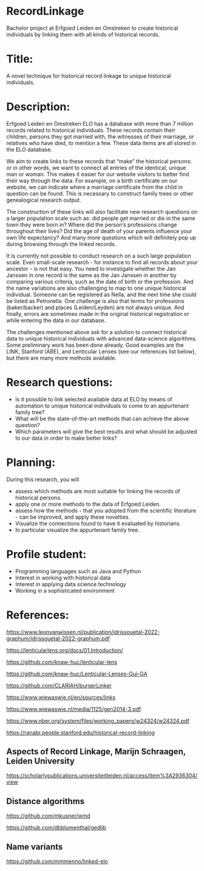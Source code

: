 # RecordLinkage #
Bachelor project at Erfgoed Leiden en Omstreken to create historical individuals by linking them with all kinds of historical records.

# Title: #
A novel technique for historical record linkage to unique historical individuals.

# Description: #
Erfgoed Leiden en Omstreken ELO has a database with more than 7 million records related to historical individuals. These records contain their children, persons they got married with, the witnesses of their marriage, or relatives who have died, to mention a few. These data items are all stored in the ELO database.

We aim to create links to these records that “make” the historical persons: or in other words, we want to connect all entries of the identical, unique man or woman. This makes it easier for our website visitors to better find their way through the data. For example, on a birth certificate on our website, we can indicate where a marriage certificate from the child in question can be found. This is necessary to construct family trees or other genealogical research output. 

The construction of these links will also facilitate new research questions on a larger population scale such as: did people get married or die in the same town they were born in? Where did the person’s professions change throughout their lives? Did the age of death of your parents influence your own life expectancy? And many more questions which will definitely pop up during browsing through the linked records.

It is currently not possible to conduct research on a such large population scale. Even small-scale research - for instance to find all records about your ancestor - is not that easy. You need to investigate whether the Jan Janssen in one record is the same as the Jan Janssen in another by comparing various criteria, such as the date of birth or the profession. And the name variations are also challenging to map to one unique historical individual. Someone can be registered as Nella, and the next time she could be listed as Petronella. One challenge is also that terms for professions (baker/backer) and places (Leiden/Leyden) are not always unique. And finally, errors are sometimes made in the original historical registration or while entering the data in our database. 

The challenges mentioned above ask for a solution to connect historical data to unique historical individuals with advanced data-science algorithms. Some preliminary work has been done already. Good examples are the LINK, Stanford (ABE), and Lenticular Lenses (see our references list below), but there are many more methods available.

# Research questions: #
- Is it possible to link selected available data at ELO by means of automation to unique historical individuals to come to an appurtenant family tree?
- What will be the state-of-the-art methods that can achieve the above question?
- Which parameters will give the best results and what should be adjusted to our data in order to make better links?

# Planning: #
During this research, you will
- assess which methods are most suitable for linking the records of historical persons.
- apply one or more methods to the data of Erfgoed Leiden. 
- assess how the methods - that you adopted from the scientific literature - can be improved, and apply these novelties. 
- Visualize the connections found to have it evaluated by historians.
- In particular visualize the appurtenant family tree.

# Profile student: #
- Programming languages such as Java and Python
- Interest in working with historical data
- Interest in applying data science technology
- Working in a sophisticated environment 

# References: #

https://www.leonvanwissen.nl/publication/idrissouetal-2022-graphum/idrissouetal-2022-graphum.pdf

https://lenticularlens.org/docs/01.Introduction/

https://github.com/knaw-huc/lenticular-lens

https://github.com/knaw-huc/Lenticular-Lenses-Gui-GA

https://github.com/CLARIAH/burgerLinker

https://www.wiewaswie.nl/en/sources/links

https://www.wiewaswie.nl/media/1125/gen2014-3.pdf

https://www.nber.org/system/files/working_papers/w24324/w24324.pdf

https://ranabr.people.stanford.edu/historical-record-linking


## Aspects of Record Linkage, Marijn Schraagen, Leiden University ##

https://scholarlypublications.universiteitleiden.nl/access/item%3A2936304/view


## Distance algorithms ##

https://github.com/mkusner/wmd

https://github.com/dbblumenthal/gedlib


## Name variants ##

https://github.com/mmmenno/linked-elo


